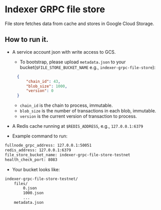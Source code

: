 # Indexer GRPC file store

File store fetches data from cache and stores in Google Cloud Storage.

## How to run it.

* A service account json with write access to GCS.
  * To bootstrap, please upload `metadata.json` to your bucket(`$FILE_STORE_BUCKET_NAME` e.g., `indexer-grpc-file-store`):
  ```json   
    {
        "chain_id": 43,
        "blob_size": 1000,
        "version": 0
    }
  ```
  * `chain_id` is the chain to process, immutable.
  * `blob_size` is the number of transactions in each blob, immutable.
  * `version` is the current version of transaction to process.

* A Redis cache running at `$REDIS_ADDRESS`, e.g., `127.0.0.1:6379`
* Example command to run:

```bash
fullnode_grpc_address: 127.0.0.1:50051
redis_address: 127.0.0.1:6379
file_store_bucket_name: indexer-grpc-file-store-testnet 
health_check_port: 8083
```

* Your bucket looks like:

```bash
indexer-grpc-file-store-testnet/
    files/
        0.json
        1000.json
        ...
    metadata.json
```
